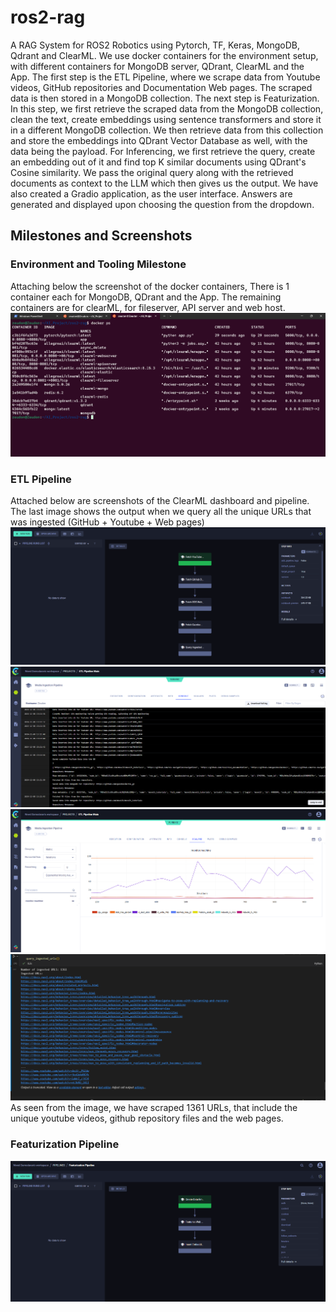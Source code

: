 # ros2-rag
A RAG System for ROS2 Robotics using Pytorch, TF, Keras, MongoDB, Qdrant and ClearML. We use docker containers for the environment setup, with different containers for MongoDB server, QDrant, ClearML and the App. The first step is the ETL Pipeline, where we scrape data from Youtube videos, GitHub repositories and Documentation Web pages. The scraped data is then stored in a MongoDB collection. The next step is Featurization. In this step, we first retrieve the scraped data from the MongoDB collection, clean the text, create embeddings using sentence transformers and store it in a different MongoDB collection. We then retrieve data from this collection and store the embeddings into QDrant Vector Database as well, with the data being the payload. For Inferencing, we first retrieve the query, create an embedding out of it and find top K similar documents using QDrant's Cosine similarity. We pass the original query along with the retrieved documents as context to the LLM which then gives us the output. We have also created a Gradio application, as the user interface. Answers are generated and displayed upon choosing the question from the dropdown.

## Milestones and Screenshots

### Environment and Tooling Milestone
Attaching below the screenshot of the docker containers, There is 1 container each for MongoDB, QDrant and the App. The remaining containers are for clearML, for fileserver, API server and web host.
![Docker Screenshot](Docker_Screenshot.png "This is the Docker Screenshot")

### ETL Pipeline
Attached below are screenshots of the ClearML dashboard and pipeline. The last image shows the output when we query all the unique URLs that was ingested (GitHub + Youtube + Web pages)
![ETL Pipeline](ClearML3.png "This is the Pipeline Screenshot")
![ETL Pipeline](ClearML2.png "This is the Pipeline Screenshot")
![ETL Pipeline](ClearML1.png "This is the Pipeline Screenshot")
![Ingested URLs](Ingested_URLs.png "These are the Ingested URLs")
As seen from the image, we have scraped 1361 URLs, that include the unique youtube videos, github repository files and the web pages.

### Featurization Pipeline
![Featurization Pipeline](ClearML_Featurization.png "This is the Pipeline Screenshot")